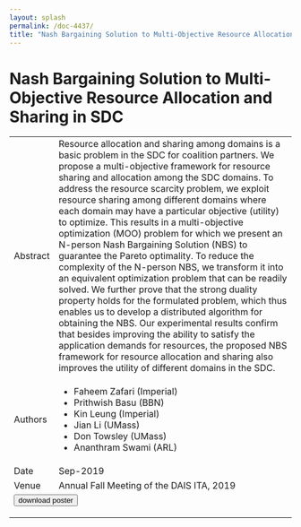 ```yaml
---
layout: splash
permalink: /doc-4437/
title: "Nash Bargaining Solution to Multi-Objective Resource Allocation and Sharing in SDC"
---
```


# Nash Bargaining Solution to Multi-Objective Resource Allocation and Sharing in SDC

<table>
    <tbody>
    <tr>
        <td>Abstract</td>
        <td>Resource allocation and sharing among domains is a basic problem in the SDC for coalition partners. We propose a multi-objective framework for resource sharing and allocation among the SDC domains. To address the resource scarcity problem, we exploit resource sharing among different domains where each domain may have a particular objective (utility) to optimize. This results in a multi-objective optimization (MOO) problem for which we present an N-person Nash Bargaining Solution (NBS) to guarantee the Pareto optimality. To reduce the complexity of the N-person NBS, we transform it into an equivalent optimization problem that can be readily solved. We further prove that the strong duality property holds for the formulated problem, which thus enables us to develop a distributed algorithm for obtaining the NBS. Our experimental results confirm that besides improving the ability to satisfy the application demands for resources, the proposed NBS framework for resource allocation and sharing also improves the utility of different domains in the SDC.</td>
    </tr>
    <tr>
        <td>Authors</td>
        <td>
            <ul>
                <li>Faheem Zafari (Imperial)</li>
                <li>Prithwish Basu (BBN)</li>
                <li>Kin Leung (Imperial)</li>
                <li>Jian Li (UMass)</li>
                <li>Don Towsley (UMass)</li>
                <li>Ananthram Swami (ARL)</li>
            </ul>
        </td>
    </tr>
    <tr>
        <td>Date</td>
        <td>Sep-2019</td>
    </tr>
    <tr>
        <td>Venue</td>
        <td>Annual Fall Meeting of the DAIS ITA, 2019</td>
    </tr>
        <tr>
            <td colspan="2">
                <form method="get" action="https://dais-ita.org/sites/default/files/3943_poster.pdf">
                    <button type="submit">download poster</button>
                </form>
            </td>
        </tr>
    </tbody>
</table>
